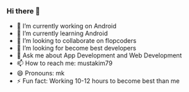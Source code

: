 ### Hi there 👋

<!--
**mustakim79/mustakim79** is a ✨ _special_ ✨ repository because its `README.md` (this file) appears on your GitHub profile.

Here are some ideas to get you started:

- 🔭 I’m currently working on ...
- 🌱 I’m currently learning ...
- 👯 I’m looking to collaborate on ...
- 🤔 I’m looking for help with ...
- 💬 Ask me about ...
- 📫 How to reach me: ...
- 😄 Pronouns: ...
- ⚡ Fun fact: ...
-->

- 🔭 I’m currently working on Android 
- 🌱 I’m currently learning Android 
- 👯 I’m looking to collaborate on flopcoders
- 🤔 I’m looking for become best developers
- 💬 Ask me about App Development and Web Development
- 📫 How to reach me: mustakim79
- 😄 Pronouns: mk
- ⚡ Fun fact: Working 10-12 hours to become best than me
